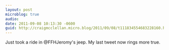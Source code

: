 ```yaml
---
layout: post
microblog: true
audio: 
date: 2011-09-08 10:13:30 -0600
guid: http://craigmcclellan.micro.blog/2011/09/08/t111834554683228160.html
---
```

Just took a ride in @FFHJeromy's jeep. My last tweet now rings more true.
